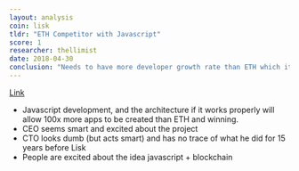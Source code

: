 ```yaml
---
layout: analysis
coin: lisk
tldr: "ETH Competitor with Javascript"
score: 1
researcher: thellimist
date: 2018-04-30
conclusion: "Needs to have more developer growth rate than ETH which it doesn't"
---
```


[Link](https://github.com/breakpoint-labs/public/blob/master/coins/Lisk.md)
- Javascript development, and the architecture if it works properly will allow 100x more apps to be created than ETH and winning.
- CEO seems smart and excited about the project
- CTO looks dumb (but acts smart) and has no trace of what he did for 15 years before Lisk
- People are excited about the idea javascript + blockchain
